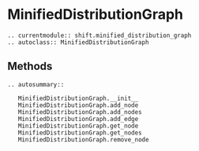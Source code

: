# MinifiedDistributionGraph


```{eval-rst}
.. currentmodule:: shift.minified_distribution_graph
.. autoclass:: MinifiedDistributionGraph
```

## Methods

```{eval-rst}
.. autosummary::

   MinifiedDistributionGraph.__init__
   MinifiedDistributionGraph.add_node
   MinifiedDistributionGraph.add_nodes
   MinifiedDistributionGraph.add_edge
   MinifiedDistributionGraph.get_node
   MinifiedDistributionGraph.get_nodes
   MinifiedDistributionGraph.remove_node
```
